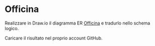 # Officina
Realizzare in Draw.io il diagramma ER [Officina](./img/ER-Office.png) e tradurlo nello schema logico.

Caricare il risultato nel proprio account GitHub.